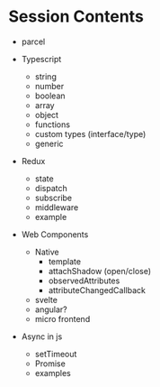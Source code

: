 # Session Contents  

- parcel

- Typescript
    - string
    - number
    - boolean
    - array
    - object
    - functions
    - custom types (interface/type)
    - generic

- Redux
    - state
    - dispatch
    - subscribe
    - middleware
    - example

- Web Components
    - Native
        - template
        - attachShadow (open/close)
        - observedAttributes
        - attributeChangedCallback
    - svelte
    - angular?
    - micro frontend

- Async in js
    - setTimeout
    - Promise
    - examples


